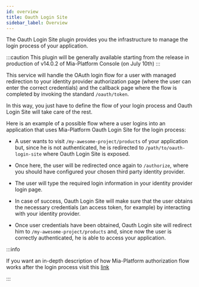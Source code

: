 ```yaml
---
id: overview
title: Oauth Login Site
sidebar_label: Overview
---
```


<!--
WARNING: this file was automatically generated by Mia-Platform Doc Aggregator.
DO NOT MODIFY IT BY HAND.
Instead, modify the source file and run the aggregator to regenerate this file.
-->

The Oauth Login Site plugin provides you the infrastructure to manage the login process of your application.

:::caution
This plugin will be generally available starting from the release in production of v14.0.2 of Mia-Platform Console (on July 10th)
:::

This service will handle the OAuth login flow for a user with managed redirection to your identity provider authorization page (where the user can enter the correct credentials) and the callback page where the flow is completed by invoking the standard `/oauth/token`.

In this way, you just have to define the flow of your login process and Oauth Login Site will take care of the rest.

Here is an example of a possible flow where a user logins into an application that uses Mia-Platform Oauth Login Site for the login process:

- A user wants to visit `/my-awesome-project/products` of your application but, since he is not authenticated, he is redirected to `/path/to/oauth-login-site` where Oauth Login Site is exposed.

- Once here, the user will be redirected once again to `/authorize`, where you should have configured your chosen third party identity provider.

- The user will type the required login information in your identity provider login page.

- In case of success, Oauth Login Site will make sure that the user obtains the necessary credentials (an access token, for example) by interacting with your identity provider.

- Once user credentials have been obtained, Oauth Login site will redirect him to `/my-awesome-project/products` and, since now the user is correctly authenticated, he is able to access your application.

:::info

If you want an in-depth description of how Mia-Platform  authorization flow works after the login process visit this [link](/console/project-configuration/authorization-flow.md)

:::
